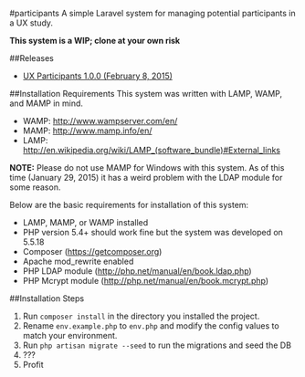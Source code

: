 #participants
A simple Laravel system for managing potential participants in a UX study.

**This system is a WIP; clone at your own risk**

##Releases

- [UX Participants 1.0.0 (February 8, 2015)](https://github.com/SepulchreSoftware-Matt/participants/releases/tag/v1.0.0)

##Installation Requirements
This system was written with LAMP, WAMP, and MAMP in mind.

- WAMP: http://www.wampserver.com/en/
- MAMP: http://www.mamp.info/en/
- LAMP: http://en.wikipedia.org/wiki/LAMP_(software_bundle)#External_links

**NOTE:** Please do not use MAMP for Windows with this system. As of this time (January 29, 2015) it has a weird problem with the LDAP module for some reason.

Below are the basic requirements for installation of this system:

- LAMP, MAMP, or WAMP installed
- PHP version 5.4+ should work fine but the system was developed on 5.5.18
- Composer (https://getcomposer.org)
- Apache mod_rewrite enabled
- PHP LDAP module (http://php.net/manual/en/book.ldap.php)
- PHP Mcrypt module (http://php.net/manual/en/book.mcrypt.php)

##Installation Steps
1. Run `composer install` in the directory you installed the project.
2. Rename `env.example.php` to `env.php` and modify the config values to match your environment.
3. Run `php artisan migrate --seed` to run the migrations and seed the DB
4. ???
5. Profit
